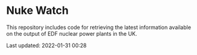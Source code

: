 # Nuke Watch

This repository includes code for retrieving the latest information available on the output of EDF nuclear power plants in the UK.

Last updated: 2022-01-31 00:28